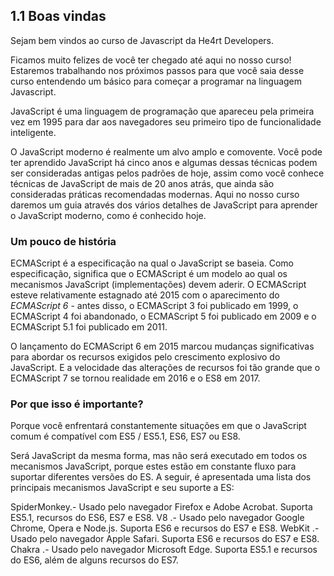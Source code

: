 ## 1.1 Boas vindas

Sejam bem vindos ao curso de Javascript da He4rt Developers.

Ficamos muito felizes de você ter chegado até aqui no nosso curso! Estaremos trabalhando nos próximos passos
para que você saia desse curso entendendo um básico para começar a programar na linguagem Javascript.

JavaScript é uma linguagem de programação que apareceu pela primeira vez em 1995 para dar aos navegadores seu primeiro tipo de funcionalidade inteligente.

O JavaScript moderno é realmente um alvo amplo e comovente. Você pode ter aprendido JavaScript há cinco anos e algumas dessas técnicas podem ser consideradas antigas pelos padrões de hoje, assim como você conhece técnicas de JavaScript de mais de 20 anos atrás, que ainda são consideradas práticas recomendadas modernas. 
Aqui no nosso curso daremos um guia através dos vários detalhes de JavaScript para aprender o JavaScript moderno, como é conhecido hoje.

### Um pouco de história

ECMAScript é a especificação na qual o JavaScript se baseia. Como especificação, significa que o ECMAScript é um modelo ao qual os mecanismos JavaScript (implementações) devem aderir. O ECMAScript esteve relativamente estagnado até 2015 com o aparecimento do *ECMAScript 6* - antes disso, o ECMAScript 3 foi publicado em 1999, o ECMAScript 4 foi abandonado, o ECMAScript 5 foi publicado em 2009 e o ECMAScript 5.1 foi publicado em 2011. 

O lançamento do ECMAScript 6 em 2015 marcou mudanças significativas para abordar os recursos exigidos pelo crescimento explosivo do JavaScript. E a velocidade das alterações de recursos foi tão grande que o ECMAScript 7 se tornou realidade em 2016 e o ​​ES8 em 2017.

### Por que isso é importante?

Porque você enfrentará constantemente situações em que o JavaScript comum é compatível com ES5 / ES5.1, ES6, ES7 ou ES8. 

Será JavaScript da mesma forma, mas não será executado em todos os mecanismos JavaScript, porque estes estão em constante fluxo para suportar diferentes versões do ES. A seguir, é apresentada uma lista dos principais mecanismos JavaScript e seu suporte a ES:

SpiderMonkey.- Usado pelo navegador Firefox e Adobe Acrobat. Suporta ES5.1, recursos do ES6, ES7 e ES8.
V8 .- Usado pelo navegador Google Chrome, Opera e Node.js. Suporta ES6 e recursos do ES7 e ES8.
WebKit .- Usado pelo navegador Apple Safari. Suporta ES6 e recursos do ES7 e ES8.
Chakra .- Usado pelo navegador Microsoft Edge. Suporta ES5.1 e recursos do ES6, além de alguns recursos do ES7.
